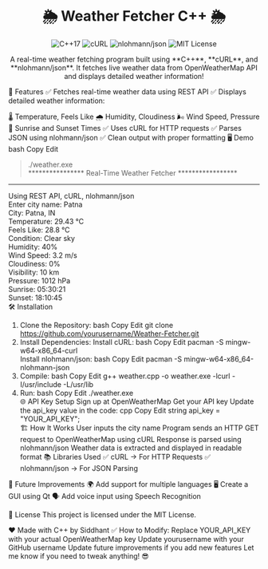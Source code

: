 <h1 align="center">🌦️ Weather Fetcher C++ 🌦️</h1> <p align="center"> <img src="https://img.shields.io/badge/C%2B%2B-17-blue.svg" alt="C++17"> <img src="https://img.shields.io/badge/cURL-✔️-green.svg" alt="cURL"> <img src="https://img.shields.io/badge/nlohmann/json-✔️-orange.svg" alt="nlohmann/json"> <img src="https://img.shields.io/badge/license-MIT-blue.svg" alt="MIT License"> </p> <p align="center"> A real-time weather fetching program built using **C++**, **cURL**, and **nlohmann/json**. It fetches live weather data from OpenWeatherMap API and displays detailed weather information! </p>
🚀 Features
✅ Fetches real-time weather data using REST API
✅ Displays detailed weather information:

🌡️ Temperature, Feels Like
🌧️ Humidity, Cloudiness
🌬️ Wind Speed, Pressure
🌅 Sunrise and Sunset Times
✅ Uses cURL for HTTP requests
✅ Parses JSON using nlohmann/json
✅ Clean output with proper formatting
🖥️ Demo
bash
Copy
Edit
> ./weather.exe  
**************** Real-Time Weather Fetcher *****************  
------------------------------------------------------------  
Using REST API, cURL, nlohmann/json  
Enter city name: Patna  
City: Patna, IN  
Temperature: 29.43 °C  
Feels Like: 28.8 °C  
Condition: Clear sky  
Humidity: 40%  
Wind Speed: 3.2 m/s  
Cloudiness: 0%  
Visibility: 10 km  
Pressure: 1012 hPa  
Sunrise: 05:30:21  
Sunset: 18:10:45  
🛠️ Installation
1. Clone the Repository:
bash
Copy
Edit
git clone https://github.com/yourusername/Weather-Fetcher.git  
2. Install Dependencies:
Install cURL:
bash
Copy
Edit
pacman -S mingw-w64-x86_64-curl  
Install nlohmann/json:
bash
Copy
Edit
pacman -S mingw-w64-x86_64-nlohmann-json  
3. Compile:
bash
Copy
Edit
g++ weather.cpp -o weather.exe -lcurl -I/usr/include -L/usr/lib  
4. Run:
bash
Copy
Edit
./weather.exe  
🌐 API Key Setup
Sign up at OpenWeatherMap
Get your API key
Update the api_key value in the code:
cpp
Copy
Edit
string api_key = "YOUR_API_KEY";  
🏗️ How It Works
User inputs the city name
Program sends an HTTP GET request to OpenWeatherMap using cURL
Response is parsed using nlohmann/json
Weather data is extracted and displayed in readable format
📚 Libraries Used
✅ cURL → For HTTP Requests
✅ nlohmann/json → For JSON Parsing

🚀 Future Improvements
🌍 Add support for multiple languages
🖥️ Create a GUI using Qt
🗣️ Add voice input using Speech Recognition

📝 License
This project is licensed under the MIT License.

❤️ Made with C++ by Siddhant
✅ How to Modify:
Replace YOUR_API_KEY with your actual OpenWeatherMap key
Update yourusername with your GitHub username
Update future improvements if you add new features
Let me know if you need to tweak anything! 😎
